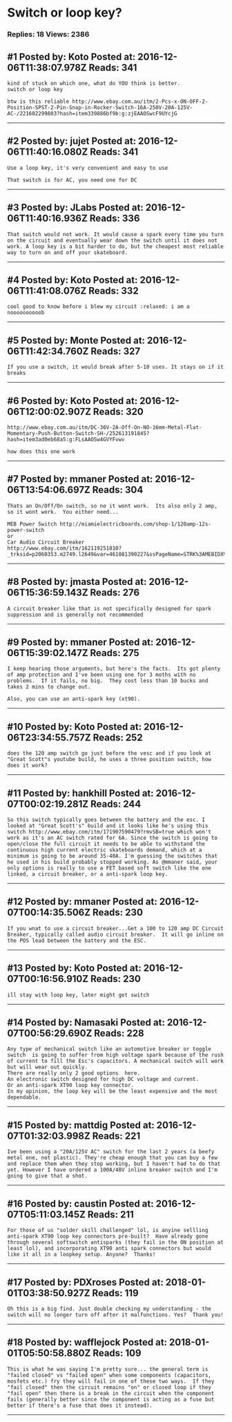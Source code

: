# Switch or loop key?

### Replies: 18 Views: 2386

## \#1 Posted by: Koto Posted at: 2016-12-06T11:38:07.978Z Reads: 341

```
kind of stuck on which one, what do YOU think is better. 
switch or loop key

btw is this reliable http://www.ebay.com.au/itm/2-Pcs-x-ON-OFF-2-Position-SPST-2-Pin-Snap-in-Rocker-Switch-16A-250V-20A-125V-AC-/221602299803?hash=item339886bf9b:g:zjEAAOSwcF9UYcjG
```

---
## \#2 Posted by: jujet Posted at: 2016-12-06T11:40:16.080Z Reads: 341

```
Use a loop key, it's very convenient and easy to use

That switch is for AC, you need one for DC
```

---
## \#3 Posted by: JLabs Posted at: 2016-12-06T11:40:16.936Z Reads: 336

```
That switch would not work. It would cause a spark every time you turn on the circuit and eventually wear down the switch until it does not work. A loop key is a bit harder to do, but the cheapest most reliable way to turn on and off your skateboard.
```

---
## \#4 Posted by: Koto Posted at: 2016-12-06T11:41:08.076Z Reads: 332

```
cool good to know before i blew my circuit :relaxed: i am a noooooooooob
```

---
## \#5 Posted by: Monte Posted at: 2016-12-06T11:42:34.760Z Reads: 327

```
If you use a switch, it would break after 5-10 uses. It stays on if it breaks
```

---
## \#6 Posted by: Koto Posted at: 2016-12-06T12:00:02.907Z Reads: 320

```
http://www.ebay.com.au/itm/DC-36V-2A-Off-On-NO-16mm-Metal-Flat-Momentary-Push-Button-Switch-SH-/252613191845?hash=item3ad0eb68a5:g:FLsAAOSw4GVYFvwv

how does this one work
```

---
## \#7 Posted by: mmaner Posted at: 2016-12-06T13:54:06.697Z Reads: 304

```
Thats an On/Off/On switch, so no it wont work.  Its also only 2 amp, so it wont work.  You either need...

MEB Power Switch http://miamielectricboards.com/shop-1/120amp-12s-power-switch
or 
Car Audio Circuit Breaker
http://www.ebay.com/itm/162119251810?_trksid=p2060353.m2749.l2649&var=461081390227&ssPageName=STRK%3AMEBIDX%3AIT
```

---
## \#8 Posted by: jmasta Posted at: 2016-12-06T15:36:59.143Z Reads: 276

```
A circuit breaker like that is not specifically designed for spark suppression and is generally not recommended
```

---
## \#9 Posted by: mmaner Posted at: 2016-12-06T15:39:02.147Z Reads: 275

```
I keep hearing those arguments, but here's the facts.  Its got plenty of amp protection and I've been using one for 3 moths with no problems.  If it fails, no big.  They cost less than 10 bucks and takes 2 mins to change out.

Also, you can use an anti-spark key (xt90).
```

---
## \#10 Posted by: Koto Posted at: 2016-12-06T23:34:55.757Z Reads: 252

```
does the 120 amp switch go just before the vesc and if you look at "Great Scott"s youtube build, he uses a three position switch, how does it work?
```

---
## \#11 Posted by: hankhill Posted at: 2016-12-07T00:02:19.281Z Reads: 244

```
So this switch typically goes between the battery and the esc. I looked at "Great Scott's" build and it looks like he's using this switch http://www.ebay.com/itm/171907590479?rmvSB=true which won't work as it's an AC switch rated for 6A. Since the switch is going to open/close the full circuit it needs to be able to withstand the continuous high current electric skateboards demand, which at a minimum is going to be around 35-40A. I'm guessing the switches that he used in his build probably stopped working. As @mmaner said, your only options is really to use a FET based soft switch like the one linked, a circuit breaker, or a anti-spark loop key.
```

---
## \#12 Posted by: mmaner Posted at: 2016-12-07T00:14:35.506Z Reads: 230

```
If you wnat to use a circuit breaker...Get a 100 to 120 amp DC Circuit Breaker, typically called audio circuit breaker.  It will go inline on the POS lead between the battery and the ESC.
```

---
## \#13 Posted by: Koto Posted at: 2016-12-07T00:16:56.910Z Reads: 230

```
ill stay with loop key, later might get switch
```

---
## \#14 Posted by: Namasaki Posted at: 2016-12-07T00:56:29.690Z Reads: 228

```
Any type of mechanical switch like an automotive breaker or toggle switch  is going to suffer from high voltage spark because of the rush of current to fill the Esc's capacitors. A mechanical switch will work but will wear out quickly. 
There are really only 2 good options  here. 
An electronic switch designed for high DC voltage and current. 
Or an anti-spark XT90 loop key connector. 
In my opinion, the loop key will be the least expensive and the most dependable.
```

---
## \#15 Posted by: mattdig Posted at: 2016-12-07T01:32:03.998Z Reads: 221

```
Ive been using a "20A/125V AC" switch for the last 2 years (a beefy metal one, not plastic). They're cheap enough that you can buy a few and replace them when they stop working, but I haven't had to do that yet. However I have ordered a 100A/48V inline breaker switch and I'm going to give that a shot.
```

---
## \#16 Posted by: caustin Posted at: 2016-12-07T05:11:03.145Z Reads: 211

```
For those of us "solder skill challenged" lol, is anyine sellling anti-spark XT90 loop key connectors pre-built?  Have already gone through several softswitch antisparks (they fail in the ON position at least lol), and incorporating XT90 anti spark connectors but would like it all in a loopkey setup. Anyone?  Thanks!
```

---
## \#17 Posted by: PDXroses Posted at: 2018-01-01T03:38:50.927Z Reads: 119

```
Oh this is a big find. Just double checking my understanding - the switch will no longer turn off after it malfunctions. Yes?  Thank you!
```

---
## \#18 Posted by: wafflejock Posted at: 2018-01-01T05:50:58.880Z Reads: 109

```
This is what he was saying I'm pretty sure... the general term is "failed closed" vs "failed open" when some components (capacitors, mosfets etc.) fry they will fail in one of these two ways.  If they "fail closed" then the circuit remains "on" or closed loop if they "fail open" then there is a break in the circuit when the component fails (generally better since the component is acting as a fuse but better if there's a fuse that does it instead).
```

---
